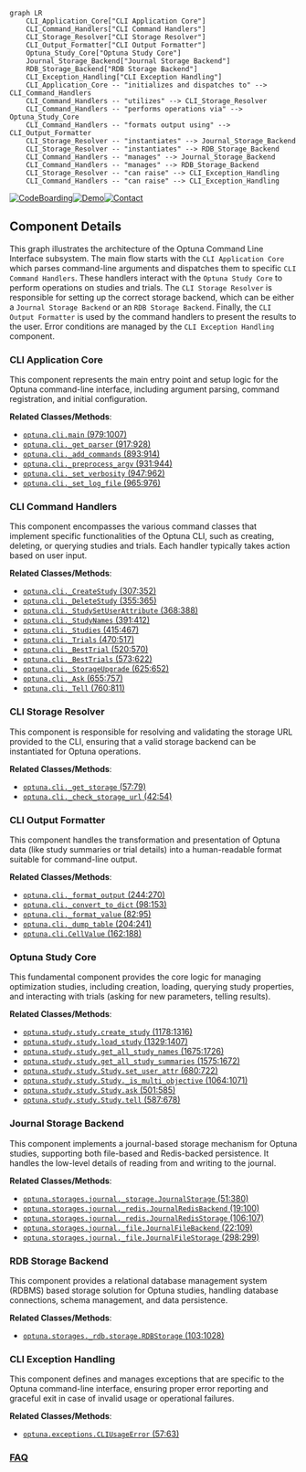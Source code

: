 ```mermaid
graph LR
    CLI_Application_Core["CLI Application Core"]
    CLI_Command_Handlers["CLI Command Handlers"]
    CLI_Storage_Resolver["CLI Storage Resolver"]
    CLI_Output_Formatter["CLI Output Formatter"]
    Optuna_Study_Core["Optuna Study Core"]
    Journal_Storage_Backend["Journal Storage Backend"]
    RDB_Storage_Backend["RDB Storage Backend"]
    CLI_Exception_Handling["CLI Exception Handling"]
    CLI_Application_Core -- "initializes and dispatches to" --> CLI_Command_Handlers
    CLI_Command_Handlers -- "utilizes" --> CLI_Storage_Resolver
    CLI_Command_Handlers -- "performs operations via" --> Optuna_Study_Core
    CLI_Command_Handlers -- "formats output using" --> CLI_Output_Formatter
    CLI_Storage_Resolver -- "instantiates" --> Journal_Storage_Backend
    CLI_Storage_Resolver -- "instantiates" --> RDB_Storage_Backend
    CLI_Command_Handlers -- "manages" --> Journal_Storage_Backend
    CLI_Command_Handlers -- "manages" --> RDB_Storage_Backend
    CLI_Storage_Resolver -- "can raise" --> CLI_Exception_Handling
    CLI_Command_Handlers -- "can raise" --> CLI_Exception_Handling
```
[![CodeBoarding](https://img.shields.io/badge/Generated%20by-CodeBoarding-9cf?style=flat-square)](https://github.com/CodeBoarding/CodeBoarding)[![Demo](https://img.shields.io/badge/Try%20our-Demo-blue?style=flat-square)](https://www.codeboarding.org/demo)[![Contact](https://img.shields.io/badge/Contact%20us%20-%20contact@codeboarding.org-lightgrey?style=flat-square)](mailto:contact@codeboarding.org)

## Component Details

This graph illustrates the architecture of the Optuna Command Line Interface subsystem. The main flow starts with the `CLI Application Core` which parses command-line arguments and dispatches them to specific `CLI Command Handlers`. These handlers interact with the `Optuna Study Core` to perform operations on studies and trials. The `CLI Storage Resolver` is responsible for setting up the correct storage backend, which can be either a `Journal Storage Backend` or an `RDB Storage Backend`. Finally, the `CLI Output Formatter` is used by the command handlers to present the results to the user. Error conditions are managed by the `CLI Exception Handling` component.

### CLI Application Core
This component represents the main entry point and setup logic for the Optuna command-line interface, including argument parsing, command registration, and initial configuration.


**Related Classes/Methods**:

- <a href="https://github.com/optuna/optuna/blob/master/optuna/cli.py#L979-L1007" target="_blank" rel="noopener noreferrer">`optuna.cli.main` (979:1007)</a>
- <a href="https://github.com/optuna/optuna/blob/master/optuna/cli.py#L917-L928" target="_blank" rel="noopener noreferrer">`optuna.cli._get_parser` (917:928)</a>
- <a href="https://github.com/optuna/optuna/blob/master/optuna/cli.py#L893-L914" target="_blank" rel="noopener noreferrer">`optuna.cli._add_commands` (893:914)</a>
- <a href="https://github.com/optuna/optuna/blob/master/optuna/cli.py#L931-L944" target="_blank" rel="noopener noreferrer">`optuna.cli._preprocess_argv` (931:944)</a>
- <a href="https://github.com/optuna/optuna/blob/master/optuna/cli.py#L947-L962" target="_blank" rel="noopener noreferrer">`optuna.cli._set_verbosity` (947:962)</a>
- <a href="https://github.com/optuna/optuna/blob/master/optuna/cli.py#L965-L976" target="_blank" rel="noopener noreferrer">`optuna.cli._set_log_file` (965:976)</a>


### CLI Command Handlers
This component encompasses the various command classes that implement specific functionalities of the Optuna CLI, such as creating, deleting, or querying studies and trials. Each handler typically takes action based on user input.


**Related Classes/Methods**:

- <a href="https://github.com/optuna/optuna/blob/master/optuna/cli.py#L307-L352" target="_blank" rel="noopener noreferrer">`optuna.cli._CreateStudy` (307:352)</a>
- <a href="https://github.com/optuna/optuna/blob/master/optuna/cli.py#L355-L365" target="_blank" rel="noopener noreferrer">`optuna.cli._DeleteStudy` (355:365)</a>
- <a href="https://github.com/optuna/optuna/blob/master/optuna/cli.py#L368-L388" target="_blank" rel="noopener noreferrer">`optuna.cli._StudySetUserAttribute` (368:388)</a>
- <a href="https://github.com/optuna/optuna/blob/master/optuna/cli.py#L391-L412" target="_blank" rel="noopener noreferrer">`optuna.cli._StudyNames` (391:412)</a>
- <a href="https://github.com/optuna/optuna/blob/master/optuna/cli.py#L415-L467" target="_blank" rel="noopener noreferrer">`optuna.cli._Studies` (415:467)</a>
- <a href="https://github.com/optuna/optuna/blob/master/optuna/cli.py#L470-L517" target="_blank" rel="noopener noreferrer">`optuna.cli._Trials` (470:517)</a>
- <a href="https://github.com/optuna/optuna/blob/master/optuna/cli.py#L520-L570" target="_blank" rel="noopener noreferrer">`optuna.cli._BestTrial` (520:570)</a>
- <a href="https://github.com/optuna/optuna/blob/master/optuna/cli.py#L573-L622" target="_blank" rel="noopener noreferrer">`optuna.cli._BestTrials` (573:622)</a>
- <a href="https://github.com/optuna/optuna/blob/master/optuna/cli.py#L625-L652" target="_blank" rel="noopener noreferrer">`optuna.cli._StorageUpgrade` (625:652)</a>
- <a href="https://github.com/optuna/optuna/blob/master/optuna/cli.py#L655-L757" target="_blank" rel="noopener noreferrer">`optuna.cli._Ask` (655:757)</a>
- <a href="https://github.com/optuna/optuna/blob/master/optuna/cli.py#L760-L811" target="_blank" rel="noopener noreferrer">`optuna.cli._Tell` (760:811)</a>


### CLI Storage Resolver
This component is responsible for resolving and validating the storage URL provided to the CLI, ensuring that a valid storage backend can be instantiated for Optuna operations.


**Related Classes/Methods**:

- <a href="https://github.com/optuna/optuna/blob/master/optuna/cli.py#L57-L79" target="_blank" rel="noopener noreferrer">`optuna.cli._get_storage` (57:79)</a>
- <a href="https://github.com/optuna/optuna/blob/master/optuna/cli.py#L42-L54" target="_blank" rel="noopener noreferrer">`optuna.cli._check_storage_url` (42:54)</a>


### CLI Output Formatter
This component handles the transformation and presentation of Optuna data (like study summaries or trial details) into a human-readable format suitable for command-line output.


**Related Classes/Methods**:

- <a href="https://github.com/optuna/optuna/blob/master/optuna/cli.py#L244-L270" target="_blank" rel="noopener noreferrer">`optuna.cli._format_output` (244:270)</a>
- <a href="https://github.com/optuna/optuna/blob/master/optuna/cli.py#L98-L153" target="_blank" rel="noopener noreferrer">`optuna.cli._convert_to_dict` (98:153)</a>
- <a href="https://github.com/optuna/optuna/blob/master/optuna/cli.py#L82-L95" target="_blank" rel="noopener noreferrer">`optuna.cli._format_value` (82:95)</a>
- <a href="https://github.com/optuna/optuna/blob/master/optuna/cli.py#L204-L241" target="_blank" rel="noopener noreferrer">`optuna.cli._dump_table` (204:241)</a>
- <a href="https://github.com/optuna/optuna/blob/master/optuna/cli.py#L162-L188" target="_blank" rel="noopener noreferrer">`optuna.cli.CellValue` (162:188)</a>


### Optuna Study Core
This fundamental component provides the core logic for managing optimization studies, including creation, loading, querying study properties, and interacting with trials (asking for new parameters, telling results).


**Related Classes/Methods**:

- <a href="https://github.com/optuna/optuna/blob/master/optuna/study/study.py#L1178-L1316" target="_blank" rel="noopener noreferrer">`optuna.study.study.create_study` (1178:1316)</a>
- <a href="https://github.com/optuna/optuna/blob/master/optuna/study/study.py#L1329-L1407" target="_blank" rel="noopener noreferrer">`optuna.study.study.load_study` (1329:1407)</a>
- <a href="https://github.com/optuna/optuna/blob/master/optuna/study/study.py#L1675-L1726" target="_blank" rel="noopener noreferrer">`optuna.study.study.get_all_study_names` (1675:1726)</a>
- <a href="https://github.com/optuna/optuna/blob/master/optuna/study/study.py#L1575-L1672" target="_blank" rel="noopener noreferrer">`optuna.study.study.get_all_study_summaries` (1575:1672)</a>
- <a href="https://github.com/optuna/optuna/blob/master/optuna/study/study.py#L680-L722" target="_blank" rel="noopener noreferrer">`optuna.study.study.Study.set_user_attr` (680:722)</a>
- <a href="https://github.com/optuna/optuna/blob/master/optuna/study/study.py#L1064-L1071" target="_blank" rel="noopener noreferrer">`optuna.study.study.Study._is_multi_objective` (1064:1071)</a>
- <a href="https://github.com/optuna/optuna/blob/master/optuna/study/study.py#L501-L585" target="_blank" rel="noopener noreferrer">`optuna.study.study.Study.ask` (501:585)</a>
- <a href="https://github.com/optuna/optuna/blob/master/optuna/study/study.py#L587-L678" target="_blank" rel="noopener noreferrer">`optuna.study.study.Study.tell` (587:678)</a>


### Journal Storage Backend
This component implements a journal-based storage mechanism for Optuna studies, supporting both file-based and Redis-backed persistence. It handles the low-level details of reading from and writing to the journal.


**Related Classes/Methods**:

- <a href="https://github.com/optuna/optuna/blob/master/optuna/storages/journal/_storage.py#L51-L380" target="_blank" rel="noopener noreferrer">`optuna.storages.journal._storage.JournalStorage` (51:380)</a>
- <a href="https://github.com/optuna/optuna/blob/master/optuna/storages/journal/_redis.py#L19-L100" target="_blank" rel="noopener noreferrer">`optuna.storages.journal._redis.JournalRedisBackend` (19:100)</a>
- <a href="https://github.com/optuna/optuna/blob/master/optuna/storages/journal/_redis.py#L106-L107" target="_blank" rel="noopener noreferrer">`optuna.storages.journal._redis.JournalRedisStorage` (106:107)</a>
- <a href="https://github.com/optuna/optuna/blob/master/optuna/storages/journal/_file.py#L22-L109" target="_blank" rel="noopener noreferrer">`optuna.storages.journal._file.JournalFileBackend` (22:109)</a>
- <a href="https://github.com/optuna/optuna/blob/master/optuna/storages/journal/_file.py#L298-L299" target="_blank" rel="noopener noreferrer">`optuna.storages.journal._file.JournalFileStorage` (298:299)</a>


### RDB Storage Backend
This component provides a relational database management system (RDBMS) based storage solution for Optuna studies, handling database connections, schema management, and data persistence.


**Related Classes/Methods**:

- <a href="https://github.com/optuna/optuna/blob/master/optuna/storages/_rdb/storage.py#L103-L1028" target="_blank" rel="noopener noreferrer">`optuna.storages._rdb.storage.RDBStorage` (103:1028)</a>


### CLI Exception Handling
This component defines and manages exceptions that are specific to the Optuna command-line interface, ensuring proper error reporting and graceful exit in case of invalid usage or operational failures.


**Related Classes/Methods**:

- <a href="https://github.com/optuna/optuna/blob/master/optuna/exceptions.py#L57-L63" target="_blank" rel="noopener noreferrer">`optuna.exceptions.CLIUsageError` (57:63)</a>




### [FAQ](https://github.com/CodeBoarding/GeneratedOnBoardings/tree/main?tab=readme-ov-file#faq)